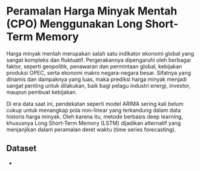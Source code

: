 # Peramalan Harga Minyak Mentah (CPO) Menggunakan Long Short-Term Memory

Harga minyak mentah merupakan salah satu indikator ekonomi global yang sangat kompleks dan fluktuatif. Pergerakannya dipengaruhi oleh berbagai faktor, seperti geopolitik, penawaran dan permintaan global, kebijakan produksi OPEC, serta ekonomi makro negara-negara besar. Sifatnya yang dinamis dan dampaknya yang luas, maka prediksi harga minyak menjadi sangat penting untuk dilakukan, baik bagi pelagu industri energi, investor, maupun pembuat kebijakan.

Di era data saat ini, pendekatan seperti model ARIMA sering kali belum cukup untuk menangkap pola non-linear yang terkandung dalam data historis harga minyak. Oleh karena itu, metode berbasis deep learning, khususnya Long Short-Term Memory (LSTM) dijadikan alternatif yang menjanjikan dalam peramalan deret waktu (time series forecasting).

## Dataset
- 
